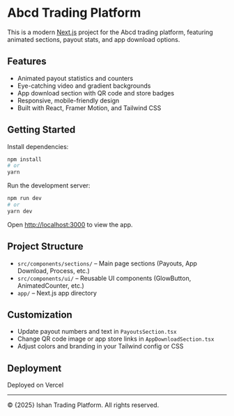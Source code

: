 # Abcd Trading Platform

This is a modern [Next.js](https://nextjs.org) project for the Abcd trading platform, featuring animated sections, payout stats, and app download options.

## Features

- Animated payout statistics and counters
- Eye-catching video and gradient backgrounds
- App download section with QR code and store badges
- Responsive, mobile-friendly design
- Built with React, Framer Motion, and Tailwind CSS

## Getting Started

Install dependencies:

```bash
npm install
# or
yarn
```

Run the development server:

```bash
npm run dev
# or
yarn dev
```

Open [http://localhost:3000](http://localhost:3000) to view the app.

## Project Structure

- `src/components/sections/` – Main page sections (Payouts, App Download, Process, etc.)
- `src/components/ui/` – Reusable UI components (GlowButton, AnimatedCounter, etc.)
- `app/` – Next.js app directory

## Customization

- Update payout numbers and text in `PayoutsSection.tsx`
- Change QR code image or app store links in `AppDownloadSection.tsx`
- Adjust colors and branding in your Tailwind config or CSS

## Deployment

Deployed on Vercel

---

© {2025} Ishan Trading Platform. All rights reserved.
